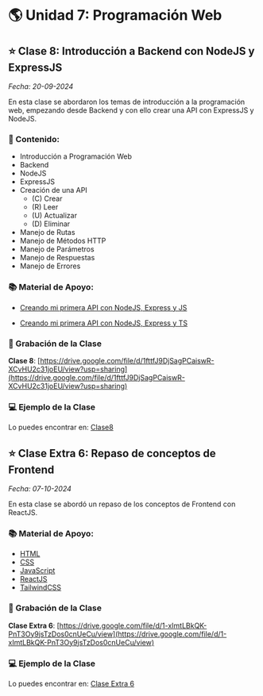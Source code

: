 # 🌎 Unidad 7: Programación Web

## ⭐️ Clase 8: Introducción a Backend con NodeJS y ExpressJS

_Fecha: 20-09-2024_

En esta clase se abordaron los temas de introducción a la programación web, empezando desde Backend y con ello crear una API con ExpressJS y NodeJS.

### 📖 Contenido:

- Introducción a Programación Web
- Backend
- NodeJS
- ExpressJS
- Creación de una API
    - (C) Crear
    - (R) Leer
    - (U) Actualizar
    - (D) Eliminar
- Manejo de Rutas
- Manejo de Métodos HTTP
- Manejo de Parámetros
- Manejo de Respuestas
- Manejo de Errores

### 📚 Material de Apoyo:

- [Creando mi primera API con NodeJS, Express y JS](./API-JS.md)

- [Creando mi primera API con NodeJS, Express y TS](./API-TS.md)

### 🎥 Grabación de la Clase

**Clase 8**: [https://drive.google.com/file/d/1fttfJ9DjSagPCaiswR-XCvHU2c31joEU/view?usp=sharing](https://drive.google.com/file/d/1fttfJ9DjSagPCaiswR-XCvHU2c31joEU/view?usp=sharing)

### 💻 Ejemplo de la Clase

Lo puedes encontrar en:  [Clase8](./Clase8/)

## ⭐️ Clase Extra 6: Repaso de conceptos de Frontend

_Fecha: 07-10-2024_

En esta clase se abordó un repaso de los conceptos de Frontend con ReactJS.

### 📚 Material de Apoyo:

- [HTML](./HTML.md)
- [CSS](./CSS.md)
- [JavaScript](./JavaScript.md)
- [ReactJS](./ReactJS.md)
- [TailwindCSS](./TailwindCSS.md)

### 🎥 Grabación de la Clase

**Clase Extra 6**: [https://drive.google.com/file/d/1-xImtLBkQK-PnT3Oy9jsTzDos0cnUeCu/view](https://drive.google.com/file/d/1-xImtLBkQK-PnT3Oy9jsTzDos0cnUeCu/view)

### 💻 Ejemplo de la Clase

Lo puedes encontrar en:  [Clase Extra 6](./Extra6/)
